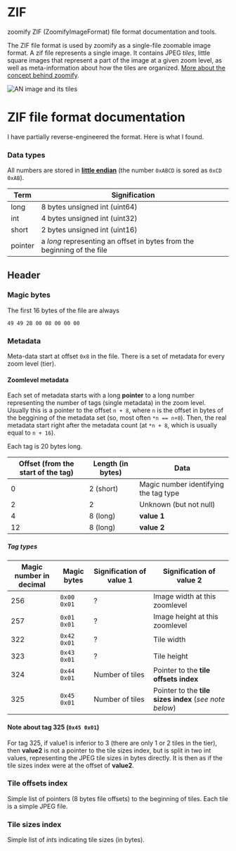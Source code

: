 # ZIF
zoomify ZIF (ZoomifyImageFormat) file format documentation and tools.

The ZIF file format is used by zoomify as a single-file zoomable image format.
A zif file represents a single image. It contains JPEG *tiles*, little square images that represent a part of the image at a given zoom level, as well as meta-information about how the tiles are organized. [More about the concept behind zoomify](https://msdn.microsoft.com/en-us/library/cc645050%28VS.95%29.aspx).

![AN image and its tiles](http://www.zoomify.com/downloads/screenshots/tiledTiered.jpg)

# ZIF file format documentation
I have partially reverse-engineered the format. Here is what I found.

### Data types
All numbers are stored in [**little endian**](https://en.wikipedia.org/wiki/Endianness) (the number `0xABCD` is sored as `0xCD 0xAB`).

Term         | Signification
-------------|---------------
long         | 8 bytes unsigned int (uint64)
int          | 4 bytes unsigned int (uint32)
short        | 2 bytes unsigned int (uint16)
pointer      | a *long* representing an offset in bytes from the beginning of the file

## Header

### Magic bytes
The first 16 bytes of the file are always
```
49 49 2B 00 08 00 00 00
```

### Metadata
Meta-data start at offset `0x8` in the file.
There is a set of metadata for every zoom level (tier).

#### Zoomlevel metadata
Each set of metadata starts with a long **pointer** to a long number representing the number of tags (single metadata) in the zoom level. Usually this is a pointer to the offset `n + 8`, where `n` is the offset in bytes of the beggining of the metadata set (so, most often `*n == n+8`). Then, the real metadata start right after the metadata count (at `*n + 8`, which is usually equal to `n + 16`).

Each tag is 20 bytes long.

Offset (from the start of the tag) | Length (in bytes) | Data
-----------------------------------|-------------------|------------------------------
0                                  | 2 (short)         | Magic number identifying the tag type
2                                  | 2                 | Unknown (but not null)
4                                  | 8  (long)         | **value 1**
12                                 | 8  (long)         | **value 2**

##### Tag types
Magic number in decimal | Magic bytes | Signification of **value 1** | Signification of **value 2**
-----|---|---|---
256  |`0x00 0x01`| ?                        | Image width at this zoomlevel
257  |`0x01 0x01`| ?                        | Image height at this zoomlevel
322  |`0x42 0x01`| ?                        | Tile width
323  |`0x43 0x01`| ?                        | Tile height
324  |`0x44 0x01`| Number of tiles          | Pointer to the **tile offsets index**
325  |`0x45 0x01`| Number of tiles          | Pointer to the **tile sizes index** (*see note below*)

#### Note about tag 325 (`0x45 0x01`)
For tag 325, if value1 is inferior to 3 (there are only 1 or 2 tiles in the tier), then **value2** is not a pointer to the tile sizes index, but is split in two int values, representing the JPEG tile sizes in bytes directly. It is then as if the tile sizes index were at the offset of **value2**.

### Tile offsets index
Simple list of pointers (8 bytes file offsets) to the beginning of tiles. Each tile is a simple JPEG file.

### Tile sizes index
Simple list of *int*s indicating tile sizes (in bytes).
